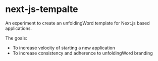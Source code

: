 # next-js-tempalte

An experiment to create an unfoldingWord template for Next.js based applications. 

The goals:
- To increase velocity of starting a new application
- To increase consistency and adherence to unfoldingWord branding


